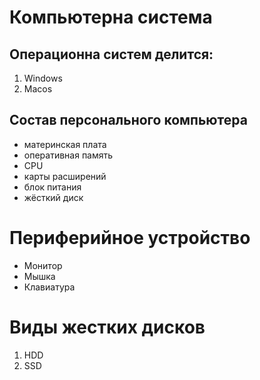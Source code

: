 # Компьютерна система 

## Операционна систем делится:
1. Windows
2. Macos

## Состав персонального компьютера 
* материнская плата
* оперативная память
* CPU
* карты расширений
* блок питания
* жёсткий диск

# Периферийное устройство
* Монитор
* Мышка
* Клавиатура

# Виды жестких дисков
1. HDD
2. SSD